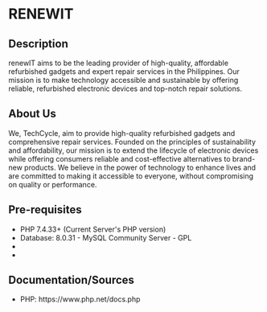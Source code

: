 <h1>RENEWIT</h1>

<h2>Description</h2>
<p>renewIT aims to be the leading provider of high-quality, affordable refurbished gadgets and expert repair services in the Philippines. Our mission is to make technology accessible and sustainable by offering reliable, refurbished electronic devices and top-notch repair solutions.</p>

<h2>About Us</h2>
We, TechCycle, aim to provide high-quality refurbished gadgets and comprehensive repair services. Founded on the principles of sustainability and affordability, our mission is to extend the lifecycle of electronic devices while offering consumers reliable and cost-effective alternatives to brand-new products. We believe in the power of technology to enhance lives and are committed to making it accessible to everyone, without compromising on quality or performance.

<h2>Pre-requisites</h2>

<ul>
	<li>PHP 7.4.33+ (Current Server's PHP version)</li>
	<li>Database: 8.0.31 - MySQL Community Server - GPL</li>
	<li></li>
	<li></li>
</ul>

<h2>Documentation/Sources</h2>
<ul>
	<li>PHP: https://www.php.net/docs.php</li>
